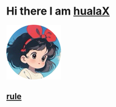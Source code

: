 # Hi there I am [hualaX](https://www.github.com/hualaX)
![image](https://raw.githubusercontent.com/hualaX/ios/main/icon/personal.png)


##  [rule](https://www.github.com/ios/main/rule)
